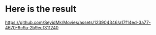 # Here is the result


https://github.com/SeyidMk/Movies/assets/123904346/a17f14ed-3a77-4670-9c9a-2b9ecf311240

